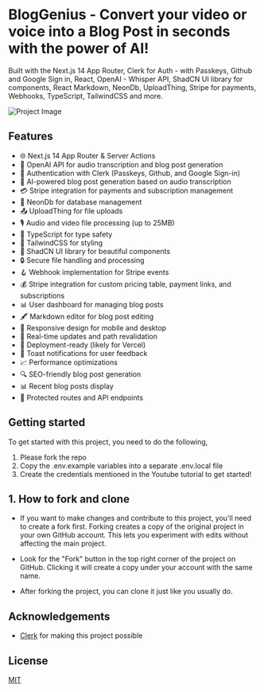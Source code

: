 # BlogGenius - Convert your video or voice into a Blog Post in seconds with the power of AI!

Built with the Next.js 14 App Router, Clerk for Auth - with Passkeys, Github and Google Sign in, React, OpenAI - Whisper API, ShadCN UI library for components, React Markdown, NeonDb, UploadThing, Stripe for payments, Webhooks, TypeScript, TailwindCSS and more.

![Project Image](https://www.bloggenius.dev/og-image.png)

## Features

- 🌐 Next.js 14 App Router & Server Actions
- 🤖 OpenAI API for audio transcription and blog post generation
- 🔐 Authentication with Clerk (Passkeys, Github, and Google Sign-in)
- 📝 AI-powered blog post generation based on audio transcription
- 💳 Stripe integration for payments and subscription management
- 💾 NeonDb for database management
- 📤 UploadThing for file uploads
- 🎙️ Audio and video file processing (up to 25MB)
- 📜 TypeScript for type safety
- 💅 TailwindCSS for styling
- 🎨 ShadCN UI library for beautiful components
- 🔒 Secure file handling and processing
- 🪝 Webhook implementation for Stripe events
- 💰 Stripe integration for custom pricing table, payment links, and subscriptions
- 📊 User dashboard for managing blog posts
- 🖋️ Markdown editor for blog post editing
- 📱 Responsive design for mobile and desktop
- 🔄 Real-time updates and path revalidation
- 🚀 Deployment-ready (likely for Vercel)
- 🔔 Toast notifications for user feedback
- 📈 Performance optimizations
- 🔍 SEO-friendly blog post generation
- 📊 Recent blog posts display
- 🔐 Protected routes and API endpoints

## Getting started

To get started with this project, you need to do the following,

1. Please fork the repo
2. Copy the .env.example variables into a separate .env.local file
3. Create the credentials mentioned in the Youtube tutorial to get started!

## 1. How to fork and clone

- If you want to make changes and contribute to this project, you'll need to create a fork first. Forking creates a copy of the original project in your own GitHub account. This lets you experiment with edits without affecting the main project.

- Look for the "Fork" button in the top right corner of the project on GitHub. Clicking it will create a copy under your account with the same name.

- After forking the project, you can clone it just like you usually do.

## Acknowledgements

- [Clerk](https://go.clerk.com/5qOWrFA) for making this project possible

## License

[MIT](https://choosealicense.com/licenses/mit/)

